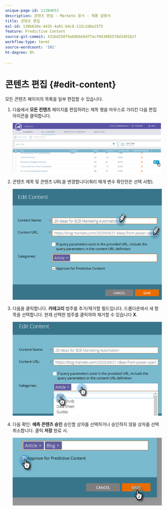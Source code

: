 ```yaml
---
unique-page-id: 11384653
description: 콘텐츠 편집 - Marketo 문서 - 제품 설명서
title: 콘텐츠 편집
exl-id: 138b620e-4435-4a81-b4c8-132c2d6e25f5
feature: Predictive Content
source-git-commit: 431bd258f9a68bbb9df7acf043085578d3d91b1f
workflow-type: tm+mt
source-wordcount: '101'
ht-degree: 0%

---
```


# 콘텐츠 편집 {#edit-content}

모든 콘텐츠 페이지의 목록을 일부 편집할 수 있습니다.

1. 다음에서 **모든 컨텐츠** 페이지를 편집하려는 제목 행을 마우스로 가리킨 다음 편집 아이콘을 클릭합니다.

   ![](assets/image2017-10-3-9-3a8-3a1.png)

1. 콘텐츠 제목 및 콘텐츠 URL을 변경합니다(쿼리 매개 변수 확인란은 선택 사항).

   ![](assets/edit-content-2.png)

1. 다음을 클릭합니다. **카테고리** 범주를 추가/제거할 필드입니다. 드롭다운에서 새 항목을 선택합니다. 현재 선택한 범주를 클릭하여 제거할 수 있습니다 **X**.

   ![](assets/edit-content-3.png)

1. 다음 확인: **예측 콘텐츠 승인** 승인할 상자를 선택하거나 승인하지 않을 상자를 선택 취소합니다. 클릭 **저장** 완료 시.

   ![](assets/edit-content-4.png)
